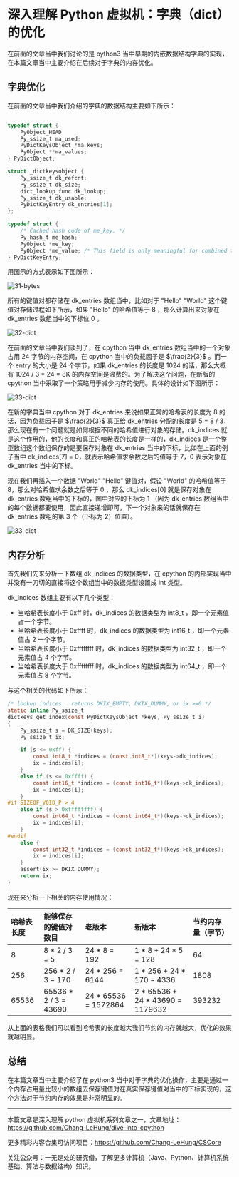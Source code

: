 # 深入理解 Python 虚拟机：字典（dict）的优化

在前面的文章当中我们讨论的是 python3 当中早期的内嵌数据结构字典的实现，在本篇文章当中主要介绍在后续对于字典的内存优化。

## 字典优化

在前面的文章当中我们介绍的字典的数据结构主要如下所示：

```c

typedef struct {
    PyObject_HEAD
    Py_ssize_t ma_used;
    PyDictKeysObject *ma_keys;
    PyObject **ma_values;
} PyDictObject;

struct _dictkeysobject {
    Py_ssize_t dk_refcnt;
    Py_ssize_t dk_size;
    dict_lookup_func dk_lookup;
    Py_ssize_t dk_usable;
    PyDictKeyEntry dk_entries[1];
};

typedef struct {
    /* Cached hash code of me_key. */
    Py_hash_t me_hash;
    PyObject *me_key;
    PyObject *me_value; /* This field is only meaningful for combined tables */
} PyDictKeyEntry;
```

用图示的方式表示如下图所示：

![31-bytes](../images/31-bytes.png)

所有的键值对都存储在 dk_entries 数组当中，比如对于 "Hello" "World" 这个键值对存储过程如下所示，如果 "Hello" 的哈希值等于 8 ，那么计算出来对象在 dk_entries 数组当中的下标位 0 。

![32-dict](../images/32-dict.png)

在前面的文章当中我们谈到了，在 cpython 当中 dk_entries 数组当中的一个对象占用 24 字节的内存空间，在 cpython 当中的负载因子是 $\frac{2}{3}$ 。而一个 entry 的大小是 24 个字节，如果 dk_entries 的长度是 1024 的话，那么大概有 1024  / 3 * 24 = 8K 的内存空间是浪费的。为了解决这个问题，在新版的 cpython 当中采取了一个策略用于减少内存的使用。具体的设计如下图所示：

![33-dict](../images/33-dict.png)

在新的字典当中 cpython 对于 dk_entries 来说如果正常的哈希表的长度为 8 的话，因为负载因子是 $\frac{2}{3}$ 真正给 dk_entries 分配的长度是 5 = 8 / 3，那么现在有一个问题就是如何根据不同的哈希值进行对象的存储。dk_indices 就是这个作用的，他的长度和真正的哈希表的长度是一样的，dk_indices 是一个整型数组这个数组保存的是要保存对象在 dk_entries 当中的下标，比如在上面的例子当中 dk_indices[7] = 0，就表示哈希值求余数之后的值等于 7，0 表示对象在 dk_entries 当中的下标。

现在我们再插入一个数据 "World" "Hello" 键值对，假设 "World" 的哈希值等于 8，那么对哈希值求余数之后等于 0 ，那么 dk_indices[0] 就是保存对象在 dk_entries 数组当中的下标的，图中对应的下标为 1 （因为 dk_entries 数组当中的每个数据都要使用，因此直接递增即可，下一个对象来的话就保存在 dk_entries 数组的第 3 个（下标为 2）位置）。



![33-dict](../images/34-dict.png)

## 内存分析

首先我们先来分析一下数组 dk_indices 的数据类型，在 cpython 的内部实现当中并没有一刀切的直接将这个数组当中的数据类型设置成 int 类型。

dk_indices 数组主要有以下几个类型：

- 当哈希表长度小于 0xff 时，dk_indices 的数据类型为 int8_t ，即一个元素值占一个字节。
- 当哈希表长度小于 0xffff 时，dk_indices 的数据类型为 int16_t ，即一个元素值占 2 一个字节。
- 当哈希表长度小于 0xffffffff 时，dk_indices 的数据类型为 int32_t ，即一个元素值占 4 个字节。
- 当哈希表长度大于 0xffffffff 时，dk_indices 的数据类型为 int64_t ，即一个元素值占 8 个字节。

与这个相关的代码如下所示：

```c
/* lookup indices.  returns DKIX_EMPTY, DKIX_DUMMY, or ix >=0 */
static inline Py_ssize_t
dictkeys_get_index(const PyDictKeysObject *keys, Py_ssize_t i)
{
    Py_ssize_t s = DK_SIZE(keys);
    Py_ssize_t ix;

    if (s <= 0xff) {
        const int8_t *indices = (const int8_t*)(keys->dk_indices);
        ix = indices[i];
    }
    else if (s <= 0xffff) {
        const int16_t *indices = (const int16_t*)(keys->dk_indices);
        ix = indices[i];
    }
#if SIZEOF_VOID_P > 4
    else if (s > 0xffffffff) {
        const int64_t *indices = (const int64_t*)(keys->dk_indices);
        ix = indices[i];
    }
#endif
    else {
        const int32_t *indices = (const int32_t*)(keys->dk_indices);
        ix = indices[i];
    }
    assert(ix >= DKIX_DUMMY);
    return ix;
}
```

现在来分析一下相关的内存使用情况：

| **哈希表长度** | 能够保存的键值对数目  | **老版本**           | **新版本**                       | **节约内存量（字节）** |
| :------------- | :-------------------- | :------------------- | :------------------------------- | :--------------------- |
| 8              | 8 * 2 / 3 = 5         | 24 * 8 = 192         | 1 * 8 + 24 * 5 = 128             | 64                     |
| 256            | 256 * 2 / 3 = 170     | 24 * 256 = 6144      | 1 * 256 + 24 * 170 = 4336        | 1808                   |
| 65536          | 65536 * 2 / 3 = 43690 | 24 * 65536 = 1572864 | 2 * 65536 + 24 * 43690 = 1179632 | 393232                 |

从上面的表格我们可以看到哈希表的长度越大我们节约的内存就越大，优化的效果就越明显。

## 总结

在本篇文章当中主要介绍了在 python3 当中对于字典的优化操作，主要是通过一个内存占用量比较小的数组去保存键值对在真实保存键值对当中的下标实现的，这个方法对于节约内存的效果是非常明显的。

---

本篇文章是深入理解 python 虚拟机系列文章之一，文章地址：https://github.com/Chang-LeHung/dive-into-cpython

更多精彩内容合集可访问项目：<https://github.com/Chang-LeHung/CSCore>

关注公众号：一无是处的研究僧，了解更多计算机（Java、Python、计算机系统基础、算法与数据结构）知识。

